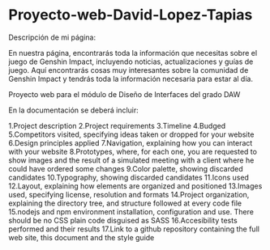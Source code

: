 # Proyecto-web-David-Lopez-Tapias

Descripción de mi página:

En nuestra página, encontrarás toda la información que necesitas sobre el juego de Genshin Impact, incluyendo noticias, actualizaciones y guías de juego.
Aquí encontrarás cosas muy interesantes sobre la comunidad de Genshin Impact y tendrás toda la información necesaria para estar al día.

Proyecto web para el módulo de Diseño de Interfaces del grado DAW

En la documentación se deberá incluir:

1.Project description
2.Project requirements
3.Timeline
4.Budged
5.Competitors visited, specifying ideas taken or dropped for your website
6.Design principles applied
7.Navigation, explaining how you can interact with your website
8.Prototypes, where, for each one, you are requested to show images and the result of a simulated meeting with a client where he could have ordered some changes
9.Color palette, showing discarded candidates
10.Typography, showing discarded candidates
11.Icons used
12.Layout, explaining how elements are organized and positioned
13.Images used, specifying license, resolution and formats
14.Project organization, explaining the directory tree, and structure followed at every code file
15.nodejs and npm environment installation, configuration and use. There should be no CSS plain code disguised as SASS
16.Accesibility tests performed and their results
17.Link to a github repository containing the full web site, this document and the style guide

